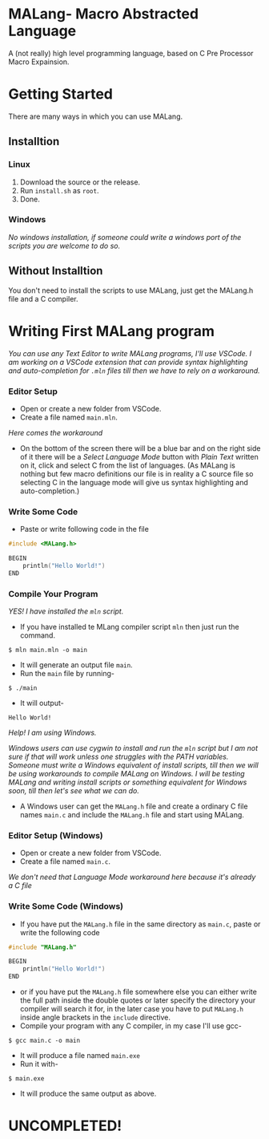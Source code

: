 # MALang- Macro Abstracted Language
A (not really) high level programming language, based on C Pre Processor Macro
Expainsion.

# Getting Started
There are many ways in which you can use MALang.

## Installtion

### Linux
1. Download the source or the release.
2. Run `install.sh` as `root`.
3. Done.

### Windows
_No windows installation, if someone could write a windows port of the scripts
you are welcome to do so._

## Without Installtion
You don't need to install the scripts to use MALang, just get the MALang.h file
and a C compiler.

# Writing First MALang program
_You can use any Text Editor to write MALang programs, I'll use VSCode. 
I am working on a VSCode extension that can provide syntax highlighting and auto-completion for `.mln` files till then we have to rely on a workaround._
### Editor Setup
- Open or create a new folder from VSCode.
- Create a file named `main.mln`.

_Here comes the workaround_

- On the bottom of the screen there will be a blue bar and on the right side
of it there will be a _Select Language Mode_ button with _Plain Text_ written
on it, click and select C from the list of languages. (As MALang is nothing
but few macro definitions our file is in reality a C source file so
selecting C in the language mode will give us syntax highlighting and
auto-completion.)
### Write Some Code
- Paste or write following code in the file
```C
#include <MALang.h>

BEGIN
    println("Hello World!")
END
```
### Compile Your Program
_YES! I have installed the `mln` script._
- If you have installed te MLang compiler script `mln` then just run the command.
```shell
$ mln main.mln -o main
```
- It will generate an output file `main`.
- Run the `main` file by running-
```shell
$ ./main
```
- It will output-
```
Hello World!
```
_Help! I am using Windows._

_Windows users can use cygwin to install and run the `mln` script but I am not
sure if that will work unless one struggles with the PATH variables.
Someone must write a Windows equivalent of install scripts, till
then we will be using workarounds to compile MALang on Windows. I will
be testing MALang and writing install scripts or something equivalent
for Windows soon, till then let's see what we can do._

- A Windows user can get the `MALang.h` file and create a ordinary C file
names `main.c` and include the `MALang.h` file and start
using MALang.

### Editor Setup (Windows)
- Open or create a new folder from VSCode.
- Create a file named `main.c`.

_We don't need that Language Mode workaround here because it's already a
C file_

### Write Some Code (Windows)
- If you have put the `MALang.h` file in the same directory as `main.c`,
paste or write the following code
```C
#include "MALang.h"

BEGIN
    println("Hello World!")
END
```
- or if you have put the `MALang.h` file somewhere else you can either write
the full path inside the double quotes or later specify the directory your
compiler will search it for, in the later case you have to put `MALang.h` inside angle brackets in the `include` directive.
- Compile your program with any C compiler, in my case I'll use gcc-
```shell
$ gcc main.c -o main
```
- It will produce a file named `main.exe`
- Run it with-
```shell
$ main.exe
```
- It will produce the same output as above.

# UNCOMPLETED!
